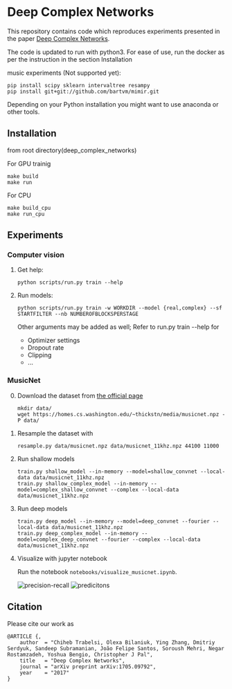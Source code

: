 Deep Complex Networks
=====================

This repository contains code which reproduces experiments presented in
the paper [Deep Complex Networks](https://arxiv.org/abs/1705.09792).

The code is updated to run with python3. For ease of use, run the docker as per the instruction in the section Installation

music experiments (Not supported yet):
```
pip install scipy sklearn intervaltree resampy
pip install git+git://github.com/bartvm/mimir.git
```

Depending on your Python installation you might want to use anaconda or other tools.


Installation
------------

from root directory(deep_complex_networks)

For GPU trainig 
```
make build 
make run
```

For CPU
```
make build_cpu
make run_cpu
```

Experiments
-----------

### Computer vision

1. Get help:

    ```
    python scripts/run.py train --help
    ```

2. Run models:

    ```
    python scripts/run.py train -w WORKDIR --model {real,complex} --sf STARTFILTER --nb NUMBEROFBLOCKSPERSTAGE
    ```

    Other arguments may be added as well; Refer to run.py train --help for
    
      - Optimizer settings
      - Dropout rate
      - Clipping
      - ...


### MusicNet

0. Download the dataset from [the official page](https://homes.cs.washington.edu/~thickstn/musicnet.html)

    ```
    mkdir data/
    wget https://homes.cs.washington.edu/~thickstn/media/musicnet.npz -P data/
    ```

1. Resample the dataset with 

    ```
    resample.py data/musicnet.npz data/musicnet_11khz.npz 44100 11000
    ```

2. Run shallow models

    ```
    train.py shallow_model --in-memory --model=shallow_convnet --local-data data/musicnet_11khz.npz
    train.py shallow_complex_model --in-memory --model=complex_shallow_convnet --complex --local-data data/musicnet_11khz.npz
    ```

3. Run deep models

    ```
    train.py deep_model --in-memory --model=deep_convnet --fourier --local-data data/musicnet_11khz.npz
    train.py deep_complex_model --in-memory --model=complex_deep_convnet --fourier --complex --local-data data/musicnet_11khz.npz
    ```

4. Visualize with jupyter notebook

    Run the notebook `notebooks/visualize_musicnet.ipynb`.

    ![precision-recall](imgs/precision_recall.png "Precision-recall curve")
    ![predicitons](imgs/pred_gt.png "Prediction example")


Citation
--------

Please cite our work as 

```
@ARTICLE {,
    author  = "Chiheb Trabelsi, Olexa Bilaniuk, Ying Zhang, Dmitriy Serdyuk, Sandeep Subramanian, João Felipe Santos, Soroush Mehri, Negar Rostamzadeh, Yoshua Bengio, Christopher J Pal",
    title   = "Deep Complex Networks",
    journal = "arXiv preprint arXiv:1705.09792",
    year    = "2017"
}
```

